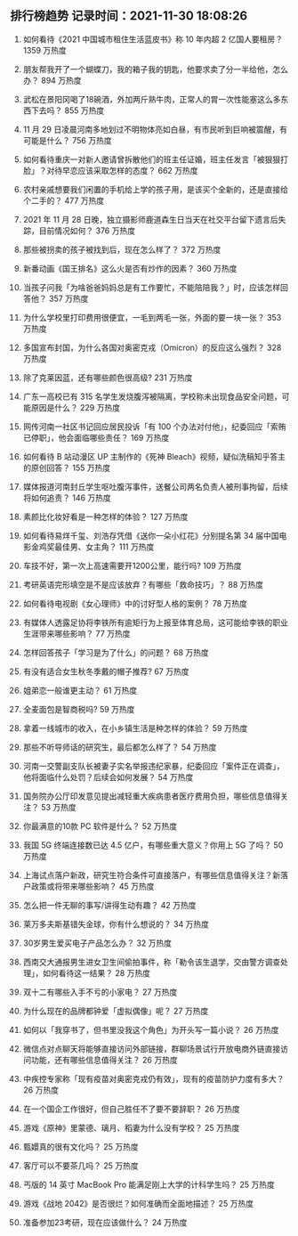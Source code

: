 
## 排行榜趋势 记录时间：2021-11-30 18:08:26
  
  1. 如何看待《2021 中国城市租住生活蓝皮书》称 10 年内超 2 亿国人要租房？ 1359 万热度
    
  2. 朋友帮我开了一个蝴蝶刀，我的箱子我的钥匙，他要求卖了分一半给他，怎么办？ 894 万热度
    
  3. 武松在景阳冈喝了18碗酒，外加两斤熟牛肉，正常人的胃一次性能塞这么多东西下去吗？ 855 万热度
    
  4. 11 月 29 日凌晨河南多地划过不明物体亮如白昼，有市民听到巨响被震醒，有可能是什么？ 756 万热度
    
  5. 如何看待重庆一对新人邀请曾拆散他们的班主任证婚，班主任发言「被狠狠打脸」？对待早恋应该采取怎样的态度？ 662 万热度
    
  6. 农村亲戚想要我们闲置的手机给上学的孩子用，是该买个全新的，还是直接给个二手的？ 477 万热度
    
  7. 2021 年 11 月 28 日晚，独立摄影师鹿道森生日当天在社交平台留下遗言后失踪，目前情况如何？ 376 万热度
    
  8. 那些被拐卖的孩子被找到后，现在怎么样了？ 372 万热度
    
  9. 新番动画《国王排名》这么火是否有炒作的因素？ 360 万热度
    
  10. 当孩子问我「为啥爸爸妈妈总是有工作要忙，不能陪陪我？」时，应该怎样回答他？ 357 万热度
    
  11. 为什么学校里打印费用很便宜，一毛到两毛一张，外面的要一块一张？ 353 万热度
    
  12. 多国宣布封国，为什么各国对奥密克戎（Omicron）的反应这么强烈？ 328 万热度
    
  13. 除了克莱因蓝，还有哪些颜色很高级? 231 万热度
    
  14. 广东一高校已有 315 名学生发烧腹泻被隔离，学校称未出现食品安全问题，可能原因是什么？ 229 万热度
    
  15. 网传河南一社区书记回应居民投诉「有 100 个办法对付他」，纪委回应「索贿已停职」，他会面临哪些责任？ 169 万热度
    
  16. 如何看待 B 站动漫区 UP 主制作的《死神 Bleach》视频，疑似洗稿知乎答主的原创回答？ 155 万热度
    
  17. 媒体报道河南封丘学生呕吐腹泻事件，送餐公司两名负责人被刑事拘留，后续将如何追责？ 146 万热度
    
  18. 素颜比化妆好看是一种怎样的体验？ 127 万热度
    
  19. 如何看待易烊千玺、刘浩存凭借《送你一朵小红花》分别提名第 34 届中国电影金鸡奖最佳男、女主角？ 111 万热度
    
  20. 车技不好，第一次上高速需要开1200公里，能行吗? 109 万热度
    
  21. 考研英语完形填空是不是应该放弃？有哪些「救命技巧」？ 88 万热度
    
  22. 如何看待电视剧《女心理师》中的讨好型人格的案例？ 78 万热度
    
  23. 有媒体人透露足协将李铁所有逾矩行为上报至体育总局，这可能给李铁的职业生涯带来哪些影响？ 77 万热度
    
  24. 怎样回答孩子「学习是为了什么」的问题？ 68 万热度
    
  25. 有没有适合女生秋冬季戴的帽子推荐? 67 万热度
    
  26. 姐弟恋一般谁更主动？ 61 万热度
    
  27. 全麦面包是智商税吗? 59 万热度
    
  28. 拿着一线城市的收入，在小乡镇生活是种怎样的体验？ 59 万热度
    
  29. 那些不听导师话的研究生，最后都怎么样了？ 54 万热度
    
  30. 河南一交警副支队长被妻子实名举报违纪家暴，纪委回应「案件正在调查」，他将面临什么处罚？后续会如何发展？ 54 万热度
    
  31. 国务院办公厅印发意见提出减轻重大疾病患者医疗费用负担，哪些信息值得关注？ 53 万热度
    
  32. 你最满意的10款 PC 软件是什么？ 52 万热度
    
  33. 我国 5G 终端连接数已达 4.5 亿户，有哪些重大意义？你用上 5G 了吗？ 50 万热度
    
  34. 上海试点落户新政，研究生符合条件可直接落户，有哪些信息值得关注？新落户政策或将带来哪些影响？ 45 万热度
    
  35. 怎么把一件无聊的事写/讲得生动有趣？ 42 万热度
    
  36. 莱万多夫斯基错失金球，你有什么想说的？ 34 万热度
    
  37. 30岁男生爱买电子产品怎么办？ 32 万热度
    
  38. 西南交大通报男生进女卫生间偷拍事件，称「勒令该生退学，交由警方调查处理」，如何看待这一结果？ 28 万热度
    
  39. 双十二有哪些入手不亏的小家电？ 27 万热度
    
  40. 为什么现在的品牌都钟爱「虚拟偶像」呢？ 27 万热度
    
  41. 如何以「我穿书了，但书里没我这个角色」为开头写一篇小说？ 26 万热度
    
  42. 微信点对点聊天将能够直接访问外部链接，群聊场景试行开放电商外链直接访问功能，还有哪些信息值得关注？ 26 万热度
    
  43. 中疾控专家称「现有疫苗对奥密克戎仍有效」，现有的疫苗防护力度有多大？ 26 万热度
    
  44. 在一个国企工作很好，但自己胜任不了要不要辞职？ 26 万热度
    
  45. 游戏《原神》里蒙德、璃月、稻妻为什么没有学校？ 25 万热度
    
  46. 甄嬛真的很有文化吗？ 25 万热度
    
  47. 客厅可以不要茶几吗？ 25 万热度
    
  48. 丐版的 14 英寸 MacBook Pro 能满足刚上大学的计科学生吗？ 25 万热度
    
  49. 游戏《战地 2042》是否很烂？如何准确而全面地描述？ 25 万热度
    
  50. 准备参加23考研，现在应该做什么？ 24 万热度
    